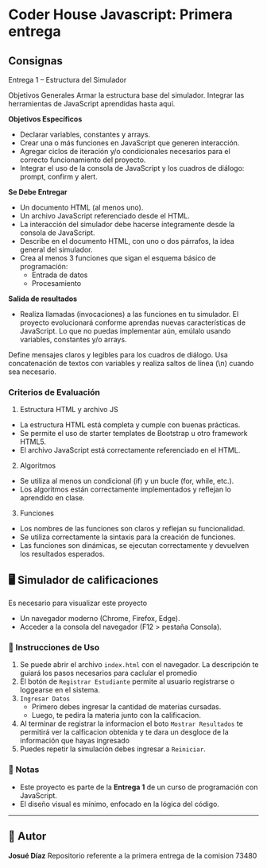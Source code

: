 # Coder House Javascript: Primera entrega

## Consignas

Entrega 1 – Estructura del Simulador

Objetivos Generales
Armar la estructura base del simulador. Integrar las herramientas de JavaScript aprendidas hasta aquí.

**Objetivos Específicos**
- Declarar variables, constantes y arrays.
- Crear una o más funciones en JavaScript que generen interacción.
- Agregar ciclos de iteración y/o condicionales necesarios para el correcto funcionamiento del proyecto.
- Integrar el uso de la consola de JavaScript y los cuadros de diálogo: prompt, confirm y alert.

**Se Debe Entregar**

- Un documento HTML (al menos uno).
- Un archivo JavaScript referenciado desde el HTML.
- La interacción del simulador debe hacerse íntegramente desde la consola de JavaScript.
- Describe en el documento HTML, con uno o dos párrafos, la idea general del simulador.
- Crea al menos 3 funciones que sigan el esquema básico de programación:
  - Entrada de datos
  - Procesamiento

**Salida de resultados**

- Realiza llamadas (invocaciones) a las funciones en tu simulador.
El proyecto evolucionará conforme aprendas nuevas características de JavaScript. Lo que no puedas implementar aún, emúlalo usando variables, constantes y/o arrays.

Define mensajes claros y legibles para los cuadros de diálogo. Usa concatenación de textos con variables y realiza saltos de línea (\n) cuando sea necesario.

### Criterios de Evaluación

1. Estructura HTML y archivo JS

  - La estructura HTML está completa y cumple con buenas prácticas.
  - Se permite el uso de starter templates de Bootstrap u otro framework HTML5.
  - El archivo JavaScript está correctamente referenciado en el HTML.

2. Algoritmos

  - Se utiliza al menos un condicional (if) y un bucle (for, while, etc.).
  - Los algoritmos están correctamente implementados y reflejan lo aprendido en clase.

3. Funciones
  - Los nombres de las funciones son claros y reflejan su funcionalidad.
  - Se utiliza correctamente la sintaxis para la creación de funciones.
  - Las funciones son dinámicas, se ejecutan correctamente y devuelven los resultados esperados.

## 🖥️ Simulador de calificaciones 
Es necesario para visualizar este proyecto
- Un navegador moderno (Chrome, Firefox, Edge).
- Acceder a la consola del navegador (F12 > pestaña Consola).

### 🧪 Instrucciones de Uso

1. Se puede abrir el archivo `index.html` con el navegador. La descripción te guiará los pasos necesarios para caclular el promedio
3. El botón de `Registrar Estudiante` permite al usuario registrarse o loggearse en el sistema. 
4. `Ingresar Datos`
    -  Primero debes ingresar la cantidad de materias cursadas.
    -  Luego, te pedira la materia junto con la calificacion.
5. Al terminar de registrar la informacion el boto `Mostrar Resultados` te permitirá ver la calficacion obtenida y te dara un desgloce de la información que hayas ingresado    
7. Puedes repetir la simulación debes ingresar a `Reiniciar`.

### 📄 Notas

- Este proyecto es parte de la **Entrega 1** de un curso de programación con JavaScript.
- El diseño visual es mínimo, enfocado en la lógica del código.
---

## 🚀 Autor

**Josué Díaz**
Repositorio referente a la primera entrega de la comision 73480


